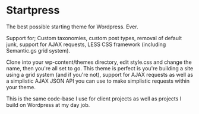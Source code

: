 Startpress
==========

The best possible starting theme for Wordpress. Ever.

Support for; Custom taxonomies, custom post types, removal of default junk, support for AJAX requests, LESS CSS framework (including Semantic.gs grid system).

Clone into your wp-content/themes directory, edit style.css and change the name, then you're all set to go. This theme is perfect is you're building a site using a grid system (and if you're not), support for AJAX requests as well as a simplistic AJAX JSON API you can use to make simplistic requests within your theme.

This is the same code-base I use for client projects as well as projects I build on Wordpress at my day job.
